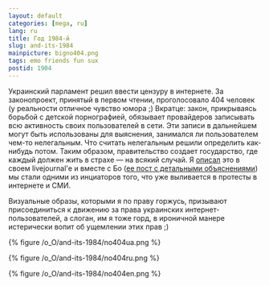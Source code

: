 ```yaml
---
layout: default
categories: [mega, ru]
lang: ru
title: Год 1984-й
slug: and-its-1984
mainpicture: bigno404.png
tags: emo friends fun sux 
postid: 1904
---
```



Украинский парламент решил ввести цензуру в интернете. За законопроект, принятый в первом чтении, проголосовало 404 человек (у реальности отличное чувство юмора ;) Вкратце: закон, прикрываясь борьбой с детской порнографией, обязывает провайдеров записывать всю активность своих пользователей в сети. Эти записи в дальнейшем могут быть использованы для выяснения, занимался ли пользователем чем-то нелегальным. Что считать нелегальным решили определить как-нибудь потом. <!--more-->Таким образом, правительство создает государство, где каждый должен жить в страхе — на всякий случай. Я <a href="http://genn-org.livejournal.com/90529.html">описал</a> это в своем livejournal'е и вместе с Бо (<a href="http://deinde.livejournal.com/176744.html">ее пост с детальными объяснениями</a>) мы стали одними из инциаторов того, что уже выливается в протесты в интернете и СМИ.

Визуальные образы, которыми я по праву горжусь, призывают присоединиться к движению за права украинских интернет-пользователей, а слоган, им я тоже горд, в ироничной манере истерически вопит об ущемлении этих прав ;)



{% figure /o_O/and-its-1984/no404ua.png %}



{% figure /o_O/and-its-1984/no404ru.png %}



{% figure /o_O/and-its-1984/no404en.png %}

